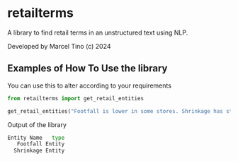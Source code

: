 # retailterms

A library to find retail terms in an unstructured text using NLP.

Developed by Marcel Tino (c) 2024

## Examples of How To Use the library 

You can use this to alter according to your requirements

```python
from retailterms import get_retail_entities

get_retail_entities("Footfall is lower in some stores. Shrinkage has started to increase as well")

```

Output of the library
```python
Entity Name   type
   Footfall Entity
  Shrinkage Entity

```

